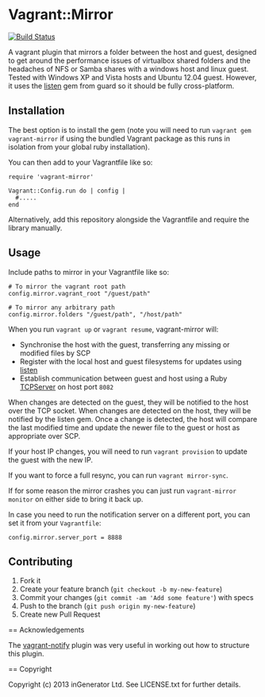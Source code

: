 # Vagrant::Mirror

[![Build Status](https://travis-ci.org/ingenerator/vagrant-mirror.png)](https://travis-ci.org/ingenerator/vagrant-mirror)

A vagrant plugin that mirrors a folder between the host and guest, designed to get around the performance 
issues of virtualbox shared folders and the headaches of NFS or Samba shares with a windows host and linux 
guest. Tested with Windows XP and Vista hosts and Ubuntu 12.04 guest. However, it uses the [listen](https://rubygems.org/gems/listen)
gem from guard so it should be fully cross-platform.

## Installation

The best option is to install the gem (note you will need to run `vagrant gem vagrant-mirror` if using the 
bundled Vagrant package as this runs in isolation from your global ruby installation).

You can then add to your Vagrantfile like so:

    require 'vagrant-mirror'
    
    Vagrant::Config.run do | config |
      #.....
    end

Alternatively, add this repository alongside the Vagrantfile and require the library manually.

## Usage

Include paths to mirror in your Vagrantfile like so:

    # To mirror the vagrant root path
    config.mirror.vagrant_root "/guest/path"
    
    # To mirror any arbitrary path
    config.mirror.folders "/guest/path", "/host/path"
    
When you run `vagrant up` or `vagrant resume`, vagrant-mirror will:

* Synchronise the host with the guest, transferring any missing or modified files by SCP
* Register with the local host and guest filesystems for updates using [listen](https://rubygems.org/gems/listen)
* Establish communication between guest and host using a Ruby [TCPServer](http://www.ruby-doc.org/stdlib-1.9.3/libdoc/socket/rdoc/TCPServer.html) on host port `8082`

When changes are detected on the guest, they will be notified to the host over the TCP socket. When changes are
detected on the host, they will be notified by the listen gem. Once a change is detected, the host will compare
the last modified time and update the newer file to the guest or host as appropriate over SCP.

If your host IP changes, you will need to run `vagrant provision` to update the guest with the new IP.

If you want to force a full resync, you can run `vagrant mirror-sync`.

If for some reason the mirror crashes you can just run `vagrant-mirror monitor` on either side to bring it back up.

In case you need to run the notification server on a different port, you can set
it from your `Vagrantfile`:

    config.mirror.server_port = 8888

## Contributing

1. Fork it
2. Create your feature branch (`git checkout -b my-new-feature`)
3. Commit your changes (`git commit -am 'Add some feature'`) with specs
4. Push to the branch (`git push origin my-new-feature`)
5. Create new Pull Request

== Acknowledgements

The [vagrant-notify](https://github.com/fgrehm/vagrant-notify/) plugin was very useful in working out how to structure this plugin.

== Copyright

Copyright (c) 2013 inGenerator Ltd. See LICENSE.txt for
further details.

